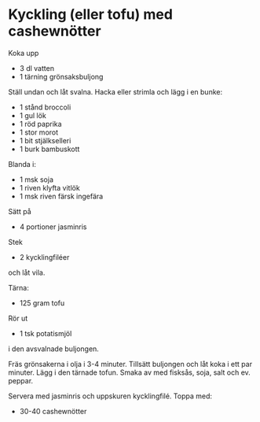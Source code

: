# Kyckling (eller tofu) med cashewnötter

Koka upp

* 3 dl vatten
* 1 tärning grönsaksbuljong

Ställ undan och låt svalna. Hacka eller strimla och lägg i en bunke:

* 1 stånd broccoli
* 1 gul lök
* 1 röd paprika
* 1 stor morot
* 1 bit stjälkselleri
* 1 burk bambuskott
  
Blanda i:

* 1 msk soja
* 1 riven klyfta vitlök
* 1 msk riven färsk ingefära

Sätt på

* 4 portioner jasminris

Stek

* 2 kycklingfiléer

och låt vila.

Tärna:
 
* 125 gram tofu

Rör ut

* 1 tsk potatismjöl

i den avsvalnade buljongen.

Fräs grönsakerna i olja i 3-4 minuter. Tillsätt buljongen och låt koka i ett par minuter. Lägg i den tärnade tofun. Smaka av med fisksås, soja, salt och ev. peppar.

Servera med jasminris och uppskuren kycklingfilé. Toppa med:

* 30-40 cashewnötter
